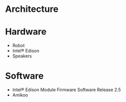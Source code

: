 # Architecture

# Hardware

- Robot
- Intel® Edison
- Speakers

# Software

- Intel® Edison Module Firmware Software Release 2.5
- Amikoo
